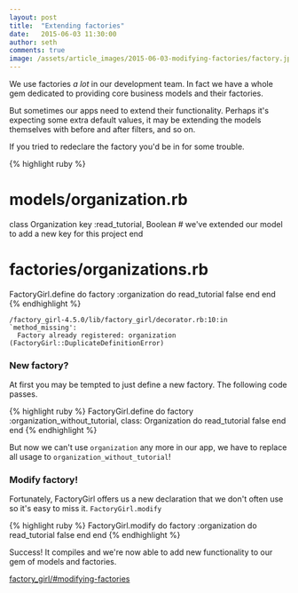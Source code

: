 ```yaml
---
layout: post
title:  "Extending factories"
date:   2015-06-03 11:30:00
author: seth
comments: true
image: /assets/article_images/2015-06-03-modifying-factories/factory.jpg
---
```


We use factories *a lot* in our development team. In fact we have a whole gem dedicated to providing core business models and their factories.

But sometimes our apps need to extend their functionality. Perhaps it's expecting some extra default values,
it may be extending the models themselves with before and after filters, and so on.

If you tried to redeclare the factory you'd be in for some trouble.

{% highlight ruby %}
# models/organization.rb
class Organization
  key :read_tutorial, Boolean  # we've extended our model to add a new key for this project
end

# factories/organizations.rb
FactoryGirl.define do
  factory :organization do
    read_tutorial   false
  end
end
{% endhighlight %}

```
/factory_girl-4.5.0/lib/factory_girl/decorator.rb:10:in `method_missing':
  Factory already registered: organization (FactoryGirl::DuplicateDefinitionError)
```

### New factory?

At first you may be tempted to just define a new factory. The following code passes.

{% highlight ruby %}
FactoryGirl.define do
  factory :organization_without_tutorial, class: Organization do
    read_tutorial   false
  end
end
{% endhighlight %}

But now we can't use `organization` any more in our app, we have to replace all usage to `organization_without_tutorial`!

### Modify factory!

Fortunately, FactoryGirl offers us a new declaration that we don't often use so it's easy to miss it. `FactoryGirl.modify`

{% highlight ruby %}
FactoryGirl.modify do
  factory :organization do
    read_tutorial   false
  end
end
{% endhighlight %}

Success! It compiles and we're now able to add new functionality to our gem of models and factories.

[factory_girl/#modifying-factories](https://github.com/thoughtbot/factory_girl/blob/master/GETTING_STARTED.md#modifying-factories)